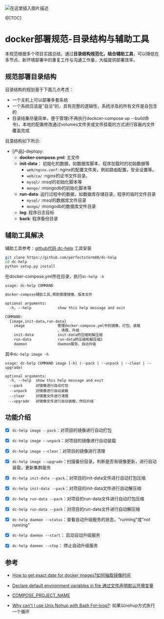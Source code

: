 
![在这里插入图片描述](https://img-blog.csdnimg.cn/20210607195419420.png?x-oss-process=image/watermark,type_ZmFuZ3poZW5naGVpdGk,shadow_10,**text_aHR0cHM6Ly9ibG9nLmNzZG4ubmV0L2xpY2hhbmd6aGVuMjAwOA**==,size_16,color_FFFFFF,t_70)

@[TOC]

# docker部署规范-目录结构与辅助工具

本规范根据多个项目实践总结，通过**目录结构规范化，结合辅助工具**，可以降低在多节点、新环境部署中的重复工作与沟通工作量，大幅提供部署效率。

## 规范部署目录结构

目录结构的规划基于下面几点考虑：

- 一个主机上可以部署多套系统
- 一个系统应该是”自洽“的，具有完整的逻辑性，系统涉及的所有文件是自包含的
- 目录结果尽量简单，便于管理(不再执行dockcer-compose up --build命令)，本地的配置修改通过volumes文件夹或文件挂载的方式进行容器内文件覆盖完成

目录结构如下所示:

- [产品]-deplopy:
  - **docker-compose.yml**: 主文件
  - **init-data**： 初始化的数据，如数据库脚本、程序加载时的初始数据等
    - `web/nginx.conf`: nginx的配置文件夹，例如路由配置，安全设置等。
    - `web/ca/` :nginx的证书文件目录。
    - `mysql/` :msql的初始化脚本等
    - `mongo/` :mongodb的初始化脚本等
  - **run-data**: 运行过程中的数据，如数据库存储目录，程序的临时文件目录
    - `mysql/` :msql的数据库文件目录
    - `mongo/` :mongodb的数据库文件目录
  - **log**: 程序日志目标
  - **back**: 程序备份目录

## 辅助工具解决
辅助工具参考：[github代码 dc-help](https://github.com/perfectstorm88/dc-help)
工具安装

```bash
git clone https://github.com/perfectstorm88/dc-help
cd dc-help
python setup.py install
```

在docker-compose.yml所在目录，执行`dc-help -h`

```txt
usage: dc-help COMMAND

docker-compose辅助工具,帮助管理镜像、版本文件

optional arguments:
  -h, --help            show this help message and exit

COMMAND:
  {image,init-data,run-data}
    image               管理docker-compose.yml中的镜像，打包、装载
                        、清理、升级
    init-data           init-data的压缩和解压缩
    run-data            run-data的压缩和解压缩2
    daemon              daemon服务，自动升级
```

其中`dc-help image -h`

```log
usage: dc-help COMMAND image [-h] (--pack | --unpack | --clear | --upgrade)

optional arguments:
  -h, --help  show this help message and exit
  --pack      对镜像进行自动打包
  --unpack    对镜像进行自动装载
  --clear     对镜像文件进行清理
  --upgrade   对镜像文件进行自动装载，然后升级`
```

## 功能介绍

*  [x] `dc-help image --pack`：对项目的镜像进行自动打包
*  [x] `dc-help image --unpack`：对项目的镜像进行自动装载
*  [x] `dc-help image --clear`：对项目的镜像进行清理
*  [x] `dc-help image --upgrade`：扫描备份目录，判断是否有镜像更新，进行自动装载，更新集群服务
*  [x] `dc-help init-data --pack`：对项目的init-data文件进行自动打包压缩
*  [x] `dc-help init-data --pack`：对项目的init-data文件进行自动解压缩
*  [x] `dc-help run-data --pack`：对项目的run-data文件进行自动打包压缩
*  [x] `dc-help run-data --pack`：对项目的run-data文件进行自动解压缩
*  [x] `dc-help daemon --status`：查看自动升级服务的状态，"running"或"not running"
*  [x] `dc-help daemon --start`： 启动自动升级服务
*  [x] `dc-help daemon --stop`：  停止自动升级服务


## 参考

- [How to get exact date for docker images?如何抽取镜像时间](https://stackoverflow.com/questions/32705176/how-to-get-exact-date-for-docker-images)
- [Declare default environment variables in file 通过文件声明默认环境变量](https://docs.docker.com/compose/env-file/)
- [COMPOSE_PROJECT_NAME](https://docs.docker.com/compose/reference/envvars/#compose_project_name)

- [Why can't I use Unix Nohup with Bash For-loop?](https://stackoverflow.com/questions/3099092/why-cant-i-use-unix-nohup-with-bash-for-loop): 如果以nohup方式执行一个循环


